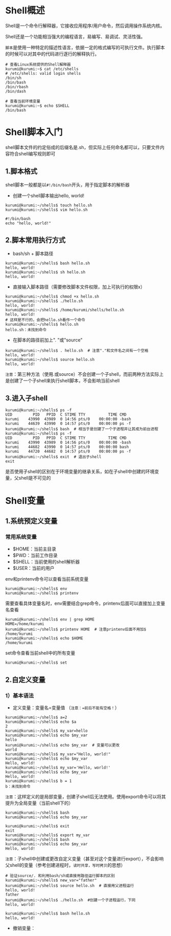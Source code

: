 # Shell概述
Shell是一个命令行解释器，它接收应用程序/用户命令，然后调用操作系统内核。

Shell还是一个功能相当强大的编程语言，易编写、易调试、灵活性强。

`脚本`是使用一种特定的描述性语言，依据一定的格式编写的可执行文件。执行脚本的时候可以对其中的代码进行逐行的解释执行。

```shell
# 查看Linux系统提供的Shell解释器
kurumi@kurumi:~$ cat /etc/shells
# /etc/shells: valid login shells
/bin/sh
/bin/bash
/bin/rbash
/bin/dash

# 查看当前环境变量
kurumi@kurumi:~$ echo $SHELL
/bin/bash
```
# Shell脚本入门
shell脚本文件的约定俗成的后缀名是.sh，但实际上任何命名都可以，只要文件内容符合shell编写规则即可

## 1.脚本格式
shell脚本一般都是以`#!/bin/bash`开头，用于指定脚本的解析器

- 创建一个shell脚本输出hello, world!
```shell
kurumi@kurumi:~/shells$ touch hello.sh
kurumi@kurumi:~/shells$ vim hello.sh

#!/bin/bash
echo "hello, world!"
```

## 2.脚本常用执行方式
- bash/sh + 脚本路径
```shell
kurumi@kurumi:~/shells$ bash hello.sh
hello, world!
kurumi@kurumi:~/shells$ sh hello.sh
hello, world!
```

- 直接输入脚本路径（需要修改脚本文件权限，加上可执行的权限x）
```shell
kurumi@kurumi:~/shells$ chmod +x hello.sh
kurumi@kurumi:~/shells$ ./hello.sh
hello, world!
kurumi@kurumi:~/shells$ /home/kurumi/shells/hello.sh
hello, world!
# 这样是不行的，会把hello.sh看作一个命令
kurumi@kurumi:~/shells$ hello.sh
hello.sh：未找到命令
```

- 在脚本的路径前加上". "或"source"
```shell
kurumi@kurumi:~/shells$ . hello.sh  # 注意"."和文件名之间有一个空格
hello, world!
kurumi@kurumi:~/shells$ source hello.sh
hello, world!
```

`注意`：第三种方法（使用.或source）不会创建一个子shell，而前两种方法实际上是创建了一个子shell来执行shell脚本，不会影响当前shell

## 3.进入子shell
```shell
kurumi@kurumi:~/shells$ ps -f
UID         PID   PPID  C STIME TTY          TIME CMD
kurumi    43990  43989  0 14:56 pts/0    00:00:00 -bash
kurumi    44639  43990  0 14:57 pts/0    00:00:00 ps -f
kurumi@kurumi:~/shells$ bash  # 相当于是创建了一个子进程并让其成为前台进程
kurumi@kurumi:~/shells$ ps -f
UID         PID   PPID  C STIME TTY          TIME CMD
kurumi    43990  43989  0 14:56 pts/0    00:00:00 -bash
kurumi    44682  43990  0 14:57 pts/0    00:00:00 bash
kurumi    44720  44682  0 14:57 pts/0    00:00:00 ps -f
kurumi@kurumi:~/shells$ exit  # 退出子shell
exit
```

是否使用子shell的区别在于环境变量的继承关系，如在子shell中创建的环境变量，父shell是不可见的

# Shell变量
## 1.系统预定义变量
### 常用系统变量
- $HOME：当前主目录
- $PWD：当前工作目录
- $SHELL：当前使用的shell解析器
- $USER：当前的用户

env和printenv命令可以查看当前系统变量
```shell
kurumi@kurumi:~/shells$ env
kurumi@kurumi:~/shells$ printenv
```

需要查看具体变量名时，env需要结合grep命令，printenv后面可以直接加上变量名查看
```shell
kurumi@kurumi:~/shells$ env | grep HOME
HOME=/home/kurumi
kurumi@kurumi:~/shells$ printenv HOME  # 注意printenv后面不用加$
/home/kurumi
kurumi@kurumi:~/shells$ echo $HOME
/home/kurumi
```

set命令查看当前shell中的所有变量
```shell
kurumi@kurumi:~/shells$ set
```

## 2.自定义变量
### 1）基本语法
- 定义变量：变量名=变量值   （`注意：=前后不能有空格！`）
```shell
kurumi@kurumi:~/shells$ a=2
kurumi@kurumi:~/shells$ echo $a
2
kurumi@kurumi:~/shells$ my_var=hello
kurumi@kurumi:~/shells$ echo $my_var
hello
kurumi@kurumi:~/shells$ echo $my_var  # 变量可以更改
world
kurumi@kurumi:~/shells$ my_var="Hello, world!"
kurumi@kurumi:~/shells$ echo $my_var
Hello, world!
kurumi@kurumi:~/shells$ my_var='Hello, world!'
kurumi@kurumi:~/shells$ echo $my_var
Hello, world!
kurumi@kurumi:~/shells$ b = 1
b：未找到命令
```
`注意`：这样定义的是局部变量，创建子shell后无法使用。使用export命令可以将其提升为全局变量（当前shell下的）
```shell
kurumi@kurumi:~/shells$ bash
kurumi@kurumi:~/shells$ echo $my_var

kurumi@kurumi:~/shells$ exit
exit
kurumi@kurumi:~/shells$ export my_var
kurumi@kurumi:~/shells$ bash
kurumi@kurumi:~/shells$ echo $my_var
Hello, world!
```
`注意`：子shell中创建或更改自定义变量（甚至对这个变量进行export），不会影响父shell的变量（参考创建进程时，`读时共享，写时拷贝`的思想）

```shell
# 验证source/. 和利用bash/sh或直接用路径运行脚本的区别
kurumi@kurumi:~/shells$ new_var="father"
kurumi@kurumi:~/shells$ source hello.sh  # 直接用父进程运行
hello, world!
father
kurumi@kurumi:~/shells$ ./hello.sh  #创建一个子进程运行，下同
hello, world!

kurumi@kurumi:~/shells$ bash hello.sh
hello, world!

```

- 撤销变量：